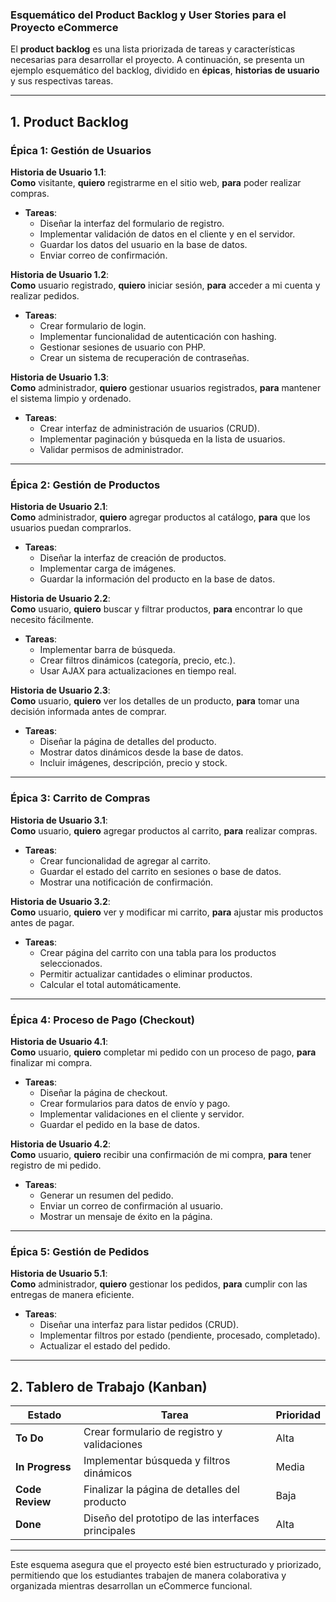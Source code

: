 ### **Esquemático del Product Backlog y User Stories para el Proyecto eCommerce**  

El **product backlog** es una lista priorizada de tareas y características necesarias para desarrollar el proyecto. A continuación, se presenta un ejemplo esquemático del backlog, dividido en **épicas**, **historias de usuario** y sus respectivas tareas.  

---

## **1. Product Backlog**  

### **Épica 1: Gestión de Usuarios**  
**Historia de Usuario 1.1**:  
**Como** visitante, **quiero** registrarme en el sitio web, **para** poder realizar compras.  
- **Tareas**:  
  - Diseñar la interfaz del formulario de registro.  
  - Implementar validación de datos en el cliente y en el servidor.  
  - Guardar los datos del usuario en la base de datos.  
  - Enviar correo de confirmación.  

**Historia de Usuario 1.2**:  
**Como** usuario registrado, **quiero** iniciar sesión, **para** acceder a mi cuenta y realizar pedidos.  
- **Tareas**:  
  - Crear formulario de login.  
  - Implementar funcionalidad de autenticación con hashing.  
  - Gestionar sesiones de usuario con PHP.  
  - Crear un sistema de recuperación de contraseñas.  

**Historia de Usuario 1.3**:  
**Como** administrador, **quiero** gestionar usuarios registrados, **para** mantener el sistema limpio y ordenado.  
- **Tareas**:  
  - Crear interfaz de administración de usuarios (CRUD).  
  - Implementar paginación y búsqueda en la lista de usuarios.  
  - Validar permisos de administrador.  

---

### **Épica 2: Gestión de Productos**  
**Historia de Usuario 2.1**:  
**Como** administrador, **quiero** agregar productos al catálogo, **para** que los usuarios puedan comprarlos.  
- **Tareas**:  
  - Diseñar la interfaz de creación de productos.  
  - Implementar carga de imágenes.  
  - Guardar la información del producto en la base de datos.  

**Historia de Usuario 2.2**:  
**Como** usuario, **quiero** buscar y filtrar productos, **para** encontrar lo que necesito fácilmente.  
- **Tareas**:  
  - Implementar barra de búsqueda.  
  - Crear filtros dinámicos (categoría, precio, etc.).  
  - Usar AJAX para actualizaciones en tiempo real.  

**Historia de Usuario 2.3**:  
**Como** usuario, **quiero** ver los detalles de un producto, **para** tomar una decisión informada antes de comprar.  
- **Tareas**:  
  - Diseñar la página de detalles del producto.  
  - Mostrar datos dinámicos desde la base de datos.  
  - Incluir imágenes, descripción, precio y stock.  

---

### **Épica 3: Carrito de Compras**  
**Historia de Usuario 3.1**:  
**Como** usuario, **quiero** agregar productos al carrito, **para** realizar compras.  
- **Tareas**:  
  - Crear funcionalidad de agregar al carrito.  
  - Guardar el estado del carrito en sesiones o base de datos.  
  - Mostrar una notificación de confirmación.  

**Historia de Usuario 3.2**:  
**Como** usuario, **quiero** ver y modificar mi carrito, **para** ajustar mis productos antes de pagar.  
- **Tareas**:  
  - Crear página del carrito con una tabla para los productos seleccionados.  
  - Permitir actualizar cantidades o eliminar productos.  
  - Calcular el total automáticamente.  

---

### **Épica 4: Proceso de Pago (Checkout)**  
**Historia de Usuario 4.1**:  
**Como** usuario, **quiero** completar mi pedido con un proceso de pago, **para** finalizar mi compra.  
- **Tareas**:  
  - Diseñar la página de checkout.  
  - Crear formularios para datos de envío y pago.  
  - Implementar validaciones en el cliente y servidor.  
  - Guardar el pedido en la base de datos.  

**Historia de Usuario 4.2**:  
**Como** usuario, **quiero** recibir una confirmación de mi compra, **para** tener registro de mi pedido.  
- **Tareas**:  
  - Generar un resumen del pedido.  
  - Enviar un correo de confirmación al usuario.  
  - Mostrar un mensaje de éxito en la página.  

---

### **Épica 5: Gestión de Pedidos**  
**Historia de Usuario 5.1**:  
**Como** administrador, **quiero** gestionar los pedidos, **para** cumplir con las entregas de manera eficiente.  
- **Tareas**:  
  - Diseñar una interfaz para listar pedidos (CRUD).  
  - Implementar filtros por estado (pendiente, procesado, completado).  
  - Actualizar el estado del pedido.  

---

## **2. Tablero de Trabajo (Kanban)**  

| **Estado**          | **Tarea**                                                 | **Prioridad** |  
|----------------------|----------------------------------------------------------|---------------|  
| **To Do**            | Crear formulario de registro y validaciones              | Alta          |  
| **In Progress**      | Implementar búsqueda y filtros dinámicos                 | Media         |  
| **Code Review**      | Finalizar la página de detalles del producto             | Baja          |  
| **Done**             | Diseño del prototipo de las interfaces principales       | Alta          |  

---

Este esquema asegura que el proyecto esté bien estructurado y priorizado, permitiendo que los estudiantes trabajen de manera colaborativa y organizada mientras desarrollan un eCommerce funcional. 